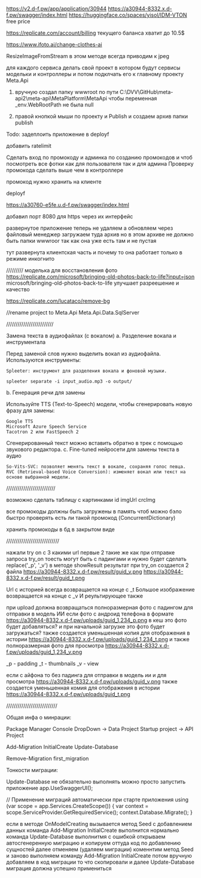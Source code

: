 ﻿https://v2.d-f.pw/app/application/30944
https://a30944-8332.x.d-f.pw/swagger/index.html
https://huggingface.co/spaces/yisol/IDM-VTON     free price 

https://replicate.com/account/billing
текущего баланса хватит до 10.5$

https://www.ifoto.ai/change-clothes-ai

ResizeImageFromStream в этом методе всегда приводим к jpeg

для каждого сервиса делать свой проект в котором будут сервисы модельки и контроллеры и потом подклчать его к главному проекту Meta.Api
 
1. вручную создал папку wwwroot по пути C:\DVV\GitHub\meta-api2\meta-api\MetaPlatform\MetaApi
чтобы переменная _env.WebRootPath не была null

1. правой кнопкой мыши по проекту и  Publish и создаем архив папки publish 

Todo: задеплоить приложение в deployf

добавить ratelimit

Сделать вход по промокоду и админка по созданию промокодов и чтоб посмотреть все фотки как для пользователя так и для админа
Проверку промокода сделать выше чем в контроллере

промокод нужно хранить на клиенте

deployf

https://a30760-e5fe.u.d-f.pw/swagger/index.html

добавил порт 8080 для https через их интерфейс

развернутое приложение теперь не удаляем а обновляем через файловый менеджер
загружаем туда архив но в этом архиве не должно быть папки wwwroor так как она уже есть там и не пустая

тут развернута клиентская часть и почему то она работает только в режиме  инкогнито


/////////
моделька для восстановления фото
https://replicate.com/microsoft/bringing-old-photos-back-to-life?input=json
microsoft/bringing-old-photos-back-to-life
улучшает разреешение и качество

https://replicate.com/lucataco/remove-bg

//rename project to Meta.Api
Meta.Api.Data.SqlServer

/////////////////////////

Замена текста в аудиофайлах (с вокалом)
a. Разделение вокала и инструментала

Перед заменой слов нужно выделить вокал из аудиофайла. Используются инструменты:

    Spleeter: инструмент для разделения вокала и фоновой музыки.

    spleeter separate -i input_audio.mp3 -o output/

b. Генерация речи для замены

Используйте TTS (Text-to-Speech) модели, чтобы сгенерировать новую фразу для замены:

    Google TTS
    Microsoft Azure Speech Service
    Tacotron 2 или FastSpeech 2

Сгенерированный текст можно вставить обратно в трек с помощью звукового редактора.
c. Fine-tuned нейросети для замены текста в аудио

    So-Vits-SVC: позволяет менять текст в вокале, сохраняя голос певца.
    RVC (Retrieval-based Voice Conversion): изменяет вокал или текст на основе выбранной модели.
 
 

 //////////////////////////

 возможно сделать таблицу с картинками
 id imgUrl crcImg


 все промокоды должны быть загружены в память чтоб можно бэло быстро проверять есть ли такой промокод (ConcurrentDictionary)

 хранить промокоды в бд в закрытом виде

 ////////////////////////////

 нажали try on 
 c 3 какими url
 первые 2 такие же как при отправке запроса try_on тоесть могут быть с падингами и нужно будет сделать replace('_p', '_v') в методе showResult
 результат
 при try_on создается 2 файла 
 https://a30944-8332.x.d-f.pw/result/guid_v.png
 https://a30944-8332.x.d-f.pw/result/guid_t.png

 Url с историей всегда возвращается на конце с _t
 Большое изображение возвращается на конце с _v
 И реультирующее также

 при upload должна возвращаться полноразмерная фото с падингом для отправки в модель ИИ
 если фото с андроид телефона в формате
 https://a30944-8332.x.d-f.pw/uploads/guid_1,234_p.png               в кеш это фото будет добавляться? и при начальной загрузке это фото будет загружаться?
 также создается уменьшенная копия для отображения в истории
 https://a30944-8332.x.d-f.pw/uploads/guid_1,234_t.png
 и также полноразмерная фото для просмотра
 https://a30944-8332.x.d-f.pw/uploads/guid_1,234_v.png

 _p - padding
 _t - thumbnails
 _v - view

 если с айфона то без падинга
 для отправки в модель ии и для просмотра
 https://a30944-8332.x.d-f.pw/uploads/guid_v.png
 также создается уменьшенная комия для отображения в истории
 https://a30944-8332.x.d-f.pw/uploads/guid_t.png

 ///////////////////////////

 Общая инфа о минрации:

Package Manager Console
DropDown -> Data Project
Startup project -> API Project

Add-Migration InitialCreate
Update-Database

Remove-Migration first_migration

Тонкости миграции:

Update-Database не обязательно выполнять можно просто запустить приложение
app.UseSwaggerUI();

// Применение миграций автоматически при старте приложения
using (var scope = app.Services.CreateScope())
{
    var context = scope.ServiceProvider.GetRequiredService<MetaDbContext>();
    context.Database.Migrate();
}

если в методе OnModelCreating вызывается метод Seed c добавлением данных
команда Add-Migration InitialCreate выполнится нормально
команда Update-Database выполнитмя с ошибкой
открываем автосгенеренную миграцию и копируем оттуда код по добавлению сущностей
далее отменяем (удаляем миграции) коменнтим метод Seed и заново выполняем команду
Add-Migration InitialCreate
потом вручную добавляем в код миграции то что скопировали и далее Update-Database
миграция должна успешно примениться